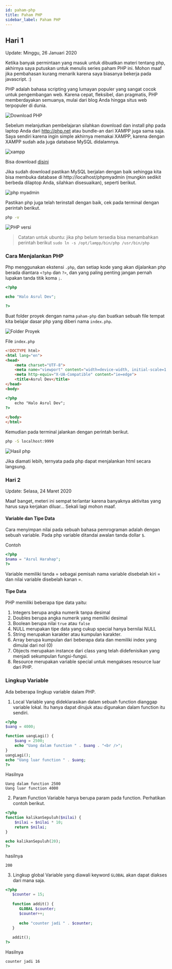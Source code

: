 ```yaml
---
id: paham-php
title: Paham PHP
sidebar_label: Paham PHP
---
```


## Hari 1
Update: Minggu, 26 Januari 2020

Ketika banyak permintaan yang masuk untuk dibuatkan materi tentang php, akhirnya saya putuskan untuk menulis series paham PHP ini. Mohon maaf jika pembahasan kurang menarik karena saya biasanya bekerja pada javascript. :)

PHP adalah bahasa scripting yang lumayan populer yang sangat cocok untuk pengembangan web. Karena cepat, fleksibel, dan pragmatis, PHP memberdayakan semuanya, mulai dari blog Anda hingga situs web terpopuler di dunia.

![Download PHP](https://raw.githubusercontent.com/AsrulLove/img-db/master/php/php.png)

Sebelum melanjutkan pembelajaran silahkan download dan install php pada laptop Anda dari http://php.net atau bundle-an dari XAMPP juga sama saja. Saya sendiri karena ingin simple akhirnya memakai XAMPP, karena dengan XAMPP sudah ada juga database MySQL didalamnya.

![xampp](https://raw.githubusercontent.com/AsrulLove/img-db/master/xampp.png)

Bisa download [disini](https://www.apachefriends.org/index.html)

Jika sudah download pastikan MySQL berjalan dengan baik sehingga kita bisa membuka database di http://localhost/phpmyadmin (mungkin sedikit berbeda dilaptop Anda, silahkan disesuaikan), seperti berikut.

![php myadmin](https://raw.githubusercontent.com/AsrulLove/img-db/master/phpmyadmin.png)

Pastikan php juga telah terinstall dengan baik, cek pada terminal dengan perintah berikut.

```bash
php -v
```

![PHP versi](https://raw.githubusercontent.com/AsrulLove/img-db/master/php/php-versi.png)

> Catatan untuk ubuntu: jika php belum tersedia bisa menambahkan perintah berikut `sudo ln -s /opt/lampp/bin/php /usr/bin/php`

### Cara Menjalankan PHP
Php menggunakan ekstensi `.php`, dan setiap kode yang akan dijalankan php berada diantara `<?php` dan `?>`, dan yang paling penting jangan pernah lupakan tanda titik koma `;`.

```php
<?php

echo "Halo Asrul Dev";

?>
```

Buat folder proyek dengan nama `paham-php` dan buatkan sebuah file tempat kita belajar dasar php yang diberi nama `index.php`.

![Folder Proyek](https://raw.githubusercontent.com/AsrulLove/img-db/master/php/folder-proyek.png)

File `index.php`

```html
<!DOCTYPE html>
<html lang="en">
<head>
    <meta charset="UTF-8">
    <meta name="viewport" content="width=device-width, initial-scale=1.0">
    <meta http-equiv="X-UA-Compatible" content="ie=edge">
    <title>Asrul Dev</title>
</head>
<body>

<?php
    echo "Halo Asrul Dev";
?>
    
</body>
</html>
```

Kemudian pada terminal jalankan dengan perintah berikut.

```bash
php -S localhost:9999
```

![Hasil php](https://raw.githubusercontent.com/AsrulLove/img-db/master/php/running-php.png)

Jika diamati lebih, ternyata pada php dapat menjalankan html secara langsung.

### Hari 2
Update: Selasa, 24 Maret 2020

Maaf banget, meteri ini sempat terlantar karena banyaknya aktivitas yang harus saya kerjakan diluar... Sekali lagi mohon maaf.

#### Variable dan Tipe Data

Cara menyimpan nilai pada sebuah bahasa pemrograman adalah dengan sebuah variable. Pada php variable ditandai awalan tanda dollar `$`.

Contoh

```php
<?php
$nama = "Asrul Harahap";
?>
```
Variable memiliki tanda = sebagai pemisah nama variable disebelah kiri = dan nilai variable disebelah kanan =.

#### Tipe Data

PHP memiliki beberapa tipe data yaitu:

1. Integers berupa angka numerik tanpa desimal
2. Doubles berupa angka numerik yang memiliki desimal
3. Boolean berupa nilai `true` atau `false`
4. NULL merupakan tipe data yang cukup special hanya bernilai NULL
5. String merupakan karakter atau kumpulan karakter.
6. Array berupa kumpulan dari beberapa data dan memiliki index yang dimulai dari nol (0)
7. Objects merupakan instance dari class yang telah didefenisikan yang menjadi sekumpulan fungsi-fungsi.
8. Resource merupakan variable special untuk mengakses resource luar dari PHP.

### Lingkup Variable
Ada beberapa lingkup variable dalam PHP.

1. Local
Variable yang dideklarasikan dalam sebuah function dianggap variable lokal. Itu hanya dapat dirujuk atau digunakan dalam function itu sendiri.

```php
<?php
$uang = 4000;

function uangLagi() {
    $uang = 2500;
    echo "Uang dalam function " . $uang . "<br />";
}
uangLagi();
echo "Uang luar function " . $uang;
?>
```

Hasilnya
```
Uang dalam function 2500
Uang luar function 4000
```

2. Param Function
Variable hanya berupa param pada function. Perhatikan contoh berikut.

```php
<?php
function kalikanSepuluh($nilai) {
    $nilai = $nilai * 10;
    return $nilai;
}

echo kalikanSepuluh(20);
?>
```

hasilnya
```
200
```

3. Lingkup global
Variable yang diawali keyword `GLOBAL` akan dapat diakses dari mana saja.

```php
<?php
   $counter = 15;
   
   function addit() {
      GLOBAL $counter;
      $counter++;
      
      echo "counter jadi " . $counter;
   }
   
   addit();
?>
```

Hasilnya
```
counter jadi 16
```